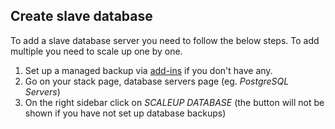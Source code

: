 

## Create slave database

To add a slave database server you need to follow the below steps. To add multiple you need to scale up one by one.

1.   Set up a managed backup via  [add-ins](/toolbelt//stack-add-ins/add-in-implementation) if you don't have any.
2.   Go on your stack page, database servers page (eg. _PostgreSQL Servers_)
3.   On the right sidebar click on _SCALEUP DATABASE_ (the button will not be shown if you have not set up database backups)

